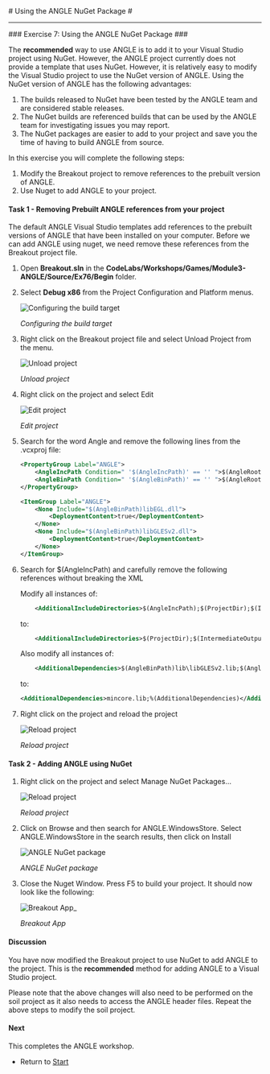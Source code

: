 ﻿<a name="HOLTop" />
# Using the ANGLE NuGet Package #

---


<a name="Exercise7" />
### Exercise 7: Using the ANGLE NuGet Package ###

The **recommended** way to use ANGLE is to add it to your Visual Studio project using NuGet. However, the ANGLE project currently does not provide a template that uses NuGet. However, it is relatively easy to modify the Visual Studio project to use the NuGet version of ANGLE.  Using the NuGet version of ANGLE has the following advantages:

1. The builds released to NuGet have been tested by the ANGLE team and are considered stable releases.
1. The NuGet builds are referenced builds that can be used by the ANGLE team for investigating issues you may report.
1. The NuGet packages are easier to add to your project and save you the time of having to build ANGLE from source.


In this exercise you will complete the following steps:

1. Modify the Breakout project to remove references to the prebuilt version of ANGLE.
1. Use Nuget to add ANGLE to your project.

#### Task 1 - Removing Prebuilt ANGLE references from your project ####

The default ANGLE Visual Studio templates add references to the prebuilt versions of ANGLE that have been installed on your computer. Before we can add ANGLE using nuget, we need remove these references from the Breakout project file.

1. Open **Breakout.sln** in the **CodeLabs/Workshops/Games/Module3-ANGLE/Source/Ex76/Begin** folder.  

1. Select **Debug x86** from the Project Configuration and Platform menus.

	![Configuring the build target](../../Images/ex2-debug-x64.PNG?raw=true "Configuring the build target")

	_Configuring the build target_

1. Right click on the Breakout project file and select Unload Project from the menu.

	![Unload project](../../Images/ex7-unload-project.png?raw=true "Unload project")

	_Unload project_

1. Right click on the project and select Edit

	![Edit project](../../Images/ex7-edit-project.png?raw=true "Edit project")

	_Edit project_

1. Search for the word Angle and remove the following lines from the .vcxproj file:

    ````XML
    <PropertyGroup Label="ANGLE">
        <AngleIncPath Condition=" '$(AngleIncPath)' == '' ">$(AngleRootPath)\include\</AngleIncPath>
        <AngleBinPath Condition=" '$(AngleBinPath)' == '' ">$(AngleRootPath)\winrt\10\src\$(Configuration)_$(Platform)\</AngleBinPath>
    </PropertyGroup>

    <ItemGroup Label="ANGLE">
        <None Include="$(AngleBinPath)libEGL.dll">
            <DeploymentContent>true</DeploymentContent>
        </None>
        <None Include="$(AngleBinPath)libGLESv2.dll">
            <DeploymentContent>true</DeploymentContent>
        </None>
    </ItemGroup>
    ````

1. Search for $(AngleIncPath) and carefully remove the following references without breaking the XML

    Modify all instances of:

    ````XML
        <AdditionalIncludeDirectories>$(AngleIncPath);$(ProjectDir);$(IntermediateOutputPath);%(AdditionalIncludeDirectories)</AdditionalIncludeDirectories>
    ````
    to:
    ````XML
        <AdditionalIncludeDirectories>$(ProjectDir);$(IntermediateOutputPath);%(AdditionalIncludeDirectories)</AdditionalIncludeDirectories>
    ````
    Also modify all instances of:

    ````XML
        <AdditionalDependencies>$(AngleBinPath)lib\libGLESv2.lib;$(AngleBinPath)lib\libEGL.lib;mincore.lib;%(AdditionalDependencies)</AdditionalDependencies>
    ````
    to:
    ````XML
    <AdditionalDependencies>mincore.lib;%(AdditionalDependencies)</AdditionalDependencies>
    ````

1. Right click on the project and reload the project

	![Reload project](../../Images/ex7-reload-project.png?raw=true "Reload project")

	_Reload project_


#### Task 2 - Adding ANGLE using NuGet ####

1. Right click on the project and select Manage NuGet Packages…

	![Reload project](../../Images/ex7-manage-nuget.png?raw=true "Reload project")

	_Reload project_


1. Click on Browse and then search for ANGLE.WindowsStore. Select ANGLE.WindowsStore in the search results, then click on Install

	![ANGLE NuGet package](../../Images/ex7-nuget-angle.png?raw=true "ANGLE NuGet package")

	_ANGLE NuGet package_

1. Close the Nuget Window. Press F5 to build your project. It should now look like the following:


	![Breakout App_](../../Images/ex2-breakout-app.png?raw=true "Breakout App_")

	_Breakout App_

#### Discussion ####

You have now modified the Breakout project to use NuGet to add ANGLE to the project. This is the **recommended** method for adding ANGLE to a Visual Studio project.

Please note that the above changes will also need to be performed on the soil project as it also needs to access the ANGLE header files. Repeat the above steps to modify the soil project.


#### Next ####

This completes the ANGLE workshop.

- Return to [Start](../../README.md)
